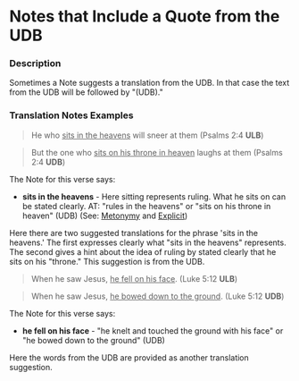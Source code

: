 # Notes that Include a Quote from the UDB #

### Description

Sometimes a Note suggests a translation from the UDB. In that case the text from the UDB will be followed by "(UDB)."

### Translation Notes Examples

>He who <u>sits in the heavens</u> will sneer at them (Psalms 2:4 **ULB**)

>But the one who <u>sits on his throne in heaven</u> laughs at them (Psalms 2:4 **UDB**)

The Note for this verse says:

* **sits in the heavens** - Here sitting represents ruling. What he sits on can be stated clearly. AT: "rules in the heavens" or "sits on his throne in heaven" (UDB) (See: [Metonymy](../figs-metonymy/01.md) and [Explicit](../figs-explicit/01.md))

Here there are two suggested translations for the phrase 'sits in the heavens.' The first expresses clearly what "sits in the heavens" represents. The second gives a hint about the idea of ruling by stated clearly that he sits on his "throne." This suggestion is from the UDB.

>When he saw Jesus, <u>he fell on his face</u>. (Luke 5:12 **ULB**)

>When he saw Jesus, <u>he bowed down to the ground</u>. (Luke 5:12 **UDB**)

The Note for this verse says:

* **he fell on his face** - "he knelt and touched the ground with his face" or "he bowed down to the ground" (UDB)

Here the words from the UDB are provided as another translation suggestion.